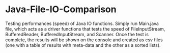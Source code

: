 # Java-File-IO-Comparison
Testing performances (speed) of Java IO functions.
Simply run Main.java file, which acts as a driver functions that tests the speed of FileInputStream, BufferedReader, BufferedInputStream, and Scanner.
Once the test is complete, the results will be shown on the console and created as csv files (one with a table of results with meta-data and the other as a sorted lists).
